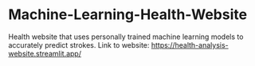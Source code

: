 # Machine-Learning-Health-Website
Health website that uses personally trained machine learning models to accurately predict strokes.
Link to website: https://health-analysis-website.streamlit.app/
